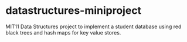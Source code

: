 # datastructures-miniproject
MIT11 Data Structures project to implement a student database using red black trees and hash maps for key value stores. 
